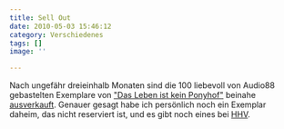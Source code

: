 ```yaml
---
title: Sell Out
date: 2010-05-03 15:46:12
category: Verschiedenes
tags: []
image: ''

---
```


Nach ungefähr dreieinhalb Monaten sind die 100 liebevoll von Audio88 gebastelten Exemplare von ["Das Leben ist kein Ponyhof"](http://www.hhv.de/index.php?rid=186225) beinahe [ausverkauft](http://shop.mzee.com/bin/shop.php?prog=search&list_sort=gd&Sucheintrag=Ponyhof). Genauer gesagt habe ich persönlich noch ein Exemplar daheim, das nicht reserviert ist, und es gibt noch eines bei [HHV](http://www.hhv.de/index.php?rid=186225).
